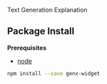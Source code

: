 Text Generation Explanation

Package Install
---------------

**Prerequisites**
- [node](http://nodejs.org/)

```bash
npm install --save genx-widget
```
